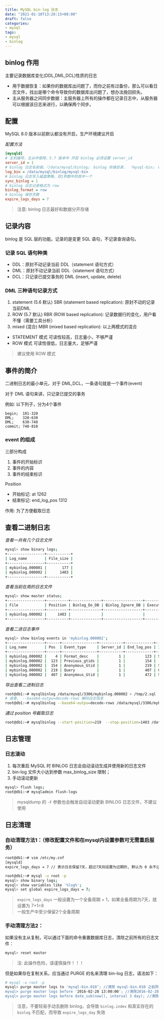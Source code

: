 ```yaml
---
title: MySQL bin-log 日志
date: "2021-01-10T13:20:15+08:00"
draft: false
categories:
- mysql
tags:
- mysql
- binlog
---
```


## binlog 作用

主要记录数据库变化(DDL,DML,DCL)性质的日志

- 用于数据恢复：如果你的数据库出问题了，而你之前有过备份，那么可以看日志文件，找出是哪个命令导致你的数据库出问题了，想办法挽回损失。
- 主从服务器之间同步数据：主服务器上所有的操作都在记录日志中，从服务器可以根据该日志来进行，以确保两个同步。

## 配置

MySQL 8.0 版本以前默认都没有开启，生产环境建议开启

*配置方法*

```ini
[mysqld]
# 主机编号，主从中使用，5.7 版本中 开启 binlog 必须设置 server_id
server_id = 1
# binlog 日志名前缀，『/data/mysql/binlog』 binlog 存储目录， 『mysql-bin』 binlog 文件名前缀，便如 mysql-bin.000001 mysql-bin.000002
log_bin = /data/mysql/binlog/mysql-bin
# binlog 日志写入磁盘策略，双1参数中的其中一个
sync_binlog = 1 
# binlog 日志记录格式为 row
binlog_format = row 
# binlog 保存天数
expire_logs_days = 7
```

> 注意: binlog 日志最好和数据分开存储

## 记录内容

binlog 是 SQL 层的功能。记录的是变更 SQL 语句，不记录查询语句。

### 记录 SQL 语句种类

- DDL：原封不动记录当前 DDL（statement 语句方式）
- DML：原封不动记录当前 DDL（statement 语句方式）
- DCL：只记录已提交事务的 DML (insert, update, delete)

### DML 三种语句记录方式

1. statement (5.6 默认) SBR (statement based replication): 原封不动的记录当前DML
2. ROW (5.7 默认) RBR (ROW based replication): 记录数据行的变化，用户看不懂（需要工具分析）
3. mixed (混合) MBR (mixed based replication): 以上两模式的混合 

- STATEMENT 模式 可读性较高，日志量小，不够严谨
- ROW 模式 可读性很低，日志量大，足够严谨

> 建议使用 ROW 模式

## 事件的简介

二进制日志的最小单元，对于 DML,DCL，一条语句就是一个事件(event)

对于 DML 语句来讲，只记录已提交的事务

例如: 以下列子，分为4个事件

```
begin;  101-320
DML;    320-630
DML;    630-740
commit; 740-810
```

### event 的组成

三部分构成

1. 事件的开始标识
2. 事件的内容
3. 事件的结束标识

Position

- 开始标记: at 1262
- 结束标记: end_log_pos 1312

作用: 为了方便截取日志

## 查看二进制日志

*查看一共有几个日志文件*

```bash
mysql> show binary logs;
+-----------------+-----------+
| Log_name        | File_size |
+-----------------+-----------+
| mybinlog.000001 |       177 |
| mybinlog.000002 |      1403 |
+-----------------+-----------+
```

*查看当前在用的日志文件*

```bash
mysql> show master status;
+-----------------+----------+--------------+------------------+-------------------+
| File            | Position | Binlog_Do_DB | Binlog_Ignore_DB | Executed_Gtid_Set |
+-----------------+----------+--------------+------------------+-------------------+
| mybinlog.000002 |     1403 |              |                  |                   |
+-----------------+----------+--------------+------------------+-------------------+
```

*查看二进日志事件*

```bash
mysql> show binlog events in 'mybinlog.000002';
+-----------------+------+----------------+-----------+-------------+-----------------------------------------------------------------------------------------------------------------------+
| Log_name        | Pos  | Event_type     | Server_id | End_log_pos | Info                                                                                                                  |
+-----------------+------+----------------+-----------+-------------+-----------------------------------------------------------------------------------------------------------------------+
| mybinlog.000002 |    4 | Format_desc    |         1 |         123 | Server ver: 5.7.28-log, Binlog ver: 4                                                                                 |
| mybinlog.000002 |  123 | Previous_gtids |         1 |         154 |                                                                                                                       |
| mybinlog.000002 |  154 | Anonymous_Gtid |         1 |         219 | SET @@SESSION.GTID_NEXT= 'ANONYMOUS'                                                                                  |
| mybinlog.000002 |  219 | Query          |         1 |         407 | CREATE USER 'repl'@'10.10.1.%' IDENTIFIED WITH 'mysql_native_password' AS '*6BB4837EB74329105EE4568DDA7DC67ED2CA2AD9' |
| mybinlog.000002 |  407 | Anonymous_Gtid |         1 |         472 | SET @@SESSION.GTID_NEXT= 'ANONYMOUS'
```

*导出查看二进制日志*

```bash
root@db1:~# mysqlbinlog /data/mysql/3306/mybinlog.000002 > /tmp/2.sql
# 或者， --base64-outpu=decode-rows 解码日志信息 
root@db1:~# mysqlbinlog --base64-outpu=decode-rows /data/mysql/3306/mybinlog.000002 > /tmp/2.sql
```

*通过 position 号截取日志*

```bash
root@db1:~# mysqlbinlog --start-position=219  --stop-position=1403 /data/mysql/3306/mybinlog.000002 > /tmp/r.sql
```

## 日志管理

### 日志滚动

1. 每次重启 MySQL 时 BINLOG 日志会自动滚动生成并使用新的日志文件
2. bin-log 文件大小达到参数 max_binlog_size 限制；
3. 手动滚动更新 

```bash
mysql> flush logs;
root@db1:~# mysqladmin flush-logs
```

> mysqldump 的 `-F` 参数也会触发自动滚动更新 BINLOG 日志文件，不建议使用

## 日志清理

### 自动清理方法1：（修改配置文件和在mysql内设置参数可无需重启服务）

```bash
root@db1:~# vim /etc/my.cnf
[mysqld]
expire_logs_days = 7 // 表示日志保留7天，超过7天则设置为过期的, 默认为 0 永不过期

root@db1:~# mysql -u root -p
mysql> show binary logs; 
mysql> show variables like '%log%';
mysql> set global expire_logs_days = 7;
```

> `expire_logs_days` 一般设置为一个全备周期 + 1，如果全备周期为7天，就设置为 7+1=8 <br/>
> 一般生产中至少保留2个全备周期

### 手动清理方法2：

如果没有主从复制，可以通过下面的命令重置数据库日志，清除之前所有的日志文件：

```bash
mysql> reset master
```

> 注: 此操作危险，请谨慎操作！！！

但是如果存在复制关系，应当通过 PURGE 的名来清理 bin-log 日志，语法如下：

```bash
# mysql -u root -p
mysql> purge master logs to 'mysql-bin.010’; //清除 mysql-bin.010 之前所有的日志
mysql> purge master logs before '2016-02-28 13:00:00'; //清除2016-02-28 13:00:00前的日志
mysql> purge master logs before date_sub(now(), interval 3 day); //清除3天前的bin日志
```

> 注意，不要轻易手动去删除 binlog，会导致 `binlog.index` 和真实存在的 `binlog` 不匹配，而导致 `expire_logs_day` 失效